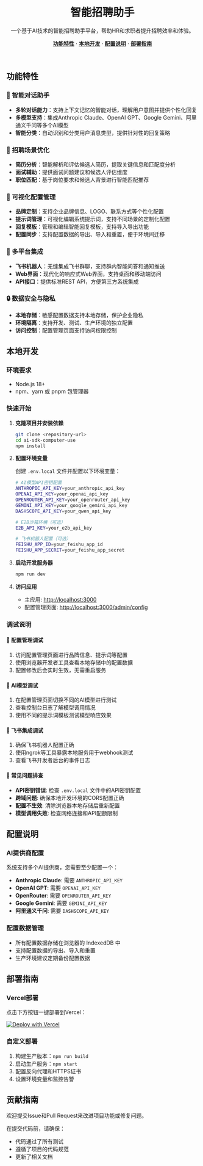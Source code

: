 <h1 align="center">智能招聘助手</h1>

<p align="center">
  一个基于AI技术的智能招聘助手平台，帮助HR和求职者提升招聘效率和体验。
</p>

<p align="center">
  <a href="#功能特性"><strong>功能特性</strong></a> ·
  <a href="#本地开发"><strong>本地开发</strong></a> ·
  <a href="#配置说明"><strong>配置说明</strong></a> ·
  <a href="#部署指南"><strong>部署指南</strong></a>
</p>
<br/>

## 功能特性

### 🤖 智能对话助手
- **多轮对话能力**：支持上下文记忆的智能对话，理解用户意图并提供个性化回复
- **多模型支持**：集成Anthropic Claude、OpenAI GPT、Google Gemini、阿里通义千问等多个AI模型
- **智能分类**：自动识别和分类用户消息类型，提供针对性的回复策略

### 💼 招聘场景优化
- **简历分析**：智能解析和评估候选人简历，提取关键信息和匹配度分析
- **面试辅助**：提供面试问题建议和候选人评估维度
- **职位匹配**：基于岗位要求和候选人背景进行智能匹配推荐

### 🔧 可视化配置管理
- **品牌定制**：支持企业品牌信息、LOGO、联系方式等个性化配置
- **提示词管理**：可视化编辑系统提示词，支持不同场景的定制化配置
- **回复模板**：管理和编辑智能回复模板，支持导入导出功能
- **配置同步**：支持配置数据的导出、导入和重置，便于环境间迁移

### 📱 多平台集成
- **飞书机器人**：无缝集成飞书群聊，支持群内智能问答和通知推送
- **Web界面**：现代化的响应式Web界面，支持桌面和移动端访问
- **API接口**：提供标准REST API，方便第三方系统集成

### 🔒 数据安全与隐私
- **本地存储**：敏感配置数据支持本地存储，保护企业隐私
- **环境隔离**：支持开发、测试、生产环境的独立配置
- **访问控制**：配置管理页面支持访问权限控制

## 本地开发

### 环境要求
- Node.js 18+ 
- npm、yarn 或 pnpm 包管理器

### 快速开始

1. **克隆项目并安装依赖**
   ```bash
   git clone <repository-url>
   cd ai-sdk-computer-use
   npm install
   ```

2. **配置环境变量**
   
   创建 `.env.local` 文件并配置以下环境变量：
   ```bash
   # AI模型API密钥配置
   ANTHROPIC_API_KEY=your_anthropic_api_key
   OPENAI_API_KEY=your_openai_api_key
   OPENROUTER_API_KEY=your_openrouter_api_key
   GEMINI_API_KEY=your_google_gemini_api_key
   DASHSCOPE_API_KEY=your_qwen_api_key

   # E2B沙箱环境（可选）
   E2B_API_KEY=your_e2b_api_key

   # 飞书机器人配置（可选）
   FEISHU_APP_ID=your_feishu_app_id
   FEISHU_APP_SECRET=your_feishu_app_secret
   ```

3. **启动开发服务器**
   ```bash
   npm run dev
   ```

4. **访问应用**
   - 主应用: [http://localhost:3000](http://localhost:3000)
   - 配置管理页面: [http://localhost:3000/admin/config](http://localhost:3000/admin/config)

### 调试说明

#### 🔧 配置管理调试
1. 访问配置管理页面进行品牌信息、提示词等配置
2. 使用浏览器开发者工具查看本地存储中的配置数据
3. 配置修改后会实时生效，无需重启服务

#### 🤖 AI模型调试
1. 在配置管理页面切换不同的AI模型进行测试
2. 查看控制台日志了解模型调用情况
3. 使用不同的提示词模板测试模型响应效果

#### 📱 飞书集成调试
1. 确保飞书机器人配置正确
2. 使用ngrok等工具暴露本地服务用于webhook测试
3. 查看飞书开发者后台的事件日志

#### 🐛 常见问题排查
- **API密钥错误**: 检查 `.env.local` 文件中的API密钥配置
- **跨域问题**: 确保本地开发环境的CORS配置正确
- **配置不生效**: 清除浏览器本地存储后重新配置
- **模型调用失败**: 检查网络连接和API配额限制

## 配置说明

### AI提供商配置
系统支持多个AI提供商，您需要至少配置一个：

- **Anthropic Claude**: 需要 `ANTHROPIC_API_KEY`
- **OpenAI GPT**: 需要 `OPENAI_API_KEY` 
- **OpenRouter**: 需要 `OPENROUTER_API_KEY`
- **Google Gemini**: 需要 `GEMINI_API_KEY`
- **阿里通义千问**: 需要 `DASHSCOPE_API_KEY`

### 配置数据管理
- 所有配置数据存储在浏览器的 IndexedDB 中
- 支持配置数据的导出、导入和重置
- 生产环境建议定期备份配置数据

## 部署指南

### Vercel部署
点击下方按钮一键部署到Vercel：

[![Deploy with Vercel](https://vercel.com/button)](https://vercel.com/new/clone?project-name=智能招聘助手&repository-name=ai-recruitment-assistant)

### 自定义部署
1. 构建生产版本：`npm run build`
2. 启动生产服务：`npm start`
3. 配置反向代理和HTTPS证书
4. 设置环境变量和监控告警

## 贡献指南

欢迎提交Issue和Pull Request来改进项目功能或修复问题。

在提交代码前，请确保：
- 代码通过了所有测试
- 遵循了项目的代码规范
- 更新了相关文档
